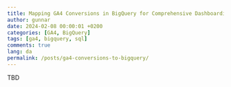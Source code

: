 ```yaml
---
title: Mapping GA4 Conversions in BigQuery for Comprehensive Dashboarding
author: gunnar
date: 2024-02-08 00:00:01 +0200
categories: [GA4, BigQuery]
tags: [ga4, bigquery, sql]
comments: true
lang: da
permalink: /posts/ga4-conversions-to-bigquery/
---
```


TBD